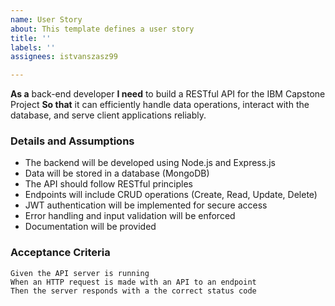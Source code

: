```yaml
---
name: User Story
about: This template defines a user story
title: ''
labels: ''
assignees: istvanszasz99

---
```


**As a** back-end developer
**I need** to build a RESTful API for the IBM Capstone Project
**So that** it can efficiently handle data operations, interact with the database, and serve client applications reliably.

### Details and Assumptions
- The backend will be developed using Node.js and Express.js
- Data will be stored in a database (MongoDB)
- The API should follow RESTful principles
- Endpoints will include CRUD operations (Create, Read, Update, Delete)
- JWT authentication will be implemented for secure access
- Error handling and input validation will be enforced
- Documentation will be provided

### Acceptance Criteria
    Given the API server is running  
    When an HTTP request is made with an API to an endpoint  
    Then the server responds with a the correct status code
